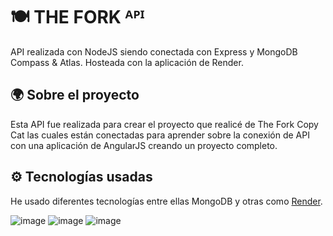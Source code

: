 # 🍽️ THE FORK ᴬᴾᴵ
 API realizada con NodeJS siendo conectada con Express y MongoDB Compass & Atlas. Hosteada con la aplicación de Render.
 
 ## 🌍 Sobre el proyecto
 Esta API fue realizada para crear el proyecto que realicé de The Fork Copy Cat las cuales están conectadas para aprender sobre la conexión de API con una aplicación de AngularJS creando un proyecto completo. 
 
 ## ⚙️ Tecnologías usadas
 He usado diferentes tecnologías entre ellas MongoDB y otras como [Render](https://dashboard.render.com/).
 
![image](https://user-images.githubusercontent.com/99412200/228371173-15c77a24-451d-46a8-bb79-527c918c8980.png)
![image](https://user-images.githubusercontent.com/99412200/228371117-063d97d5-db17-4fb5-963c-50065bdbaad5.png)
![image](https://user-images.githubusercontent.com/99412200/228371224-e1febb0a-9146-40d0-a707-41e7254ae96d.png)
